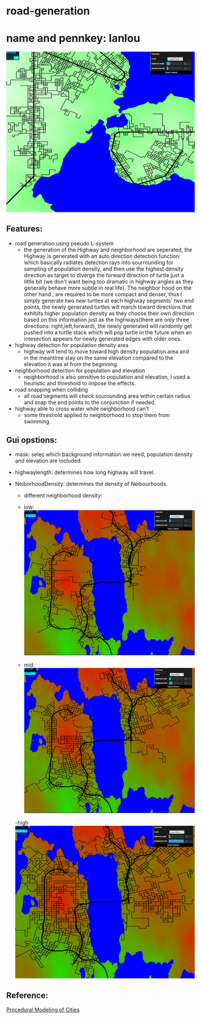 # road-generation

# name and pennkey: lanlou

![](./cc.JPG)

## Features:
- road generation using pseudo L-system
  - the generation of the Highway and neighborhood are seperated, the Highway is generated with an auto direction detection function: which basically
  radiates detection rays into sourrounding for sampling of population density, and then use the highest density direction as target to diverge the forward direction of turtle just a little bit
  (we don't want being too dramatic in highway angles as they generally behave more subtle in real life). The neighbor hood on the other hand , are required to be 
  more compact and denser, thus I simply generate two new turtles at each highway segments' two end points, the newly generated turtles will march
  toward directions that exhibits higher population density as they choose their own direction based on this information just as the highways(there are only three directions: right,left,forward), the newly generated will randomly get
  pushed into a turtle stack which will pop turtle in the future when an intesection appears for newly generated edges with older ones. 
- highway detection for population density area
  - highway will tend to move toward high density population area and in the meantime stay on the same elevation compared to the elevation it was at from the beginning.
- neighborhood detection for population and elevation
  - neighborhood is also sensitive to population and elevation, I used a heuristic and threshold to impose the effects.
- road snapping when colliding
  - all road segments will check sourounding area within certain radius and snap the end points to the conjunction if needed.
- highway able to cross water while neighborhood can't
  - some threshold applied to neighborhood to stop them from swimming.

## Gui opstions:

- mask: selec which background information we need, population density and elevation are included.
- highwaylength: determines how long highway will travel.
- NeiborhoodDensity: determines the density of Neibourhoods.
  - different neighborhood density:
  - low:
  ![](./lowdens.JPG)
  
  - mid:
  ![](./middens.JPG)
  
  -high
  ![](./heighdens.JPG)
  

## Reference:
[Procedural Modeling of Cities](proceduralCityGeneration.pdf)

